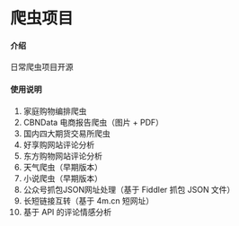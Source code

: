 # 爬虫项目

#### 介绍
日常爬虫项目开源

#### 使用说明

1.  家庭购物编排爬虫
2.  CBNData 电商报告爬虫（图片 + PDF）
3.  国内四大期货交易所爬虫
4.  好享购网站评论分析
5.  东方购物网站评论分析
6.  天气爬虫（早期版本）
7.  小说爬虫（早期版本）
8.  公众号抓包JSON网址处理（基于 Fiddler 抓包 JSON 文件）
9.  长短链接互转（基于 4m.cn 短网址）
10. 基于 API 的评论情感分析
